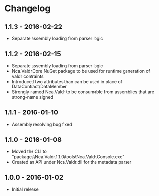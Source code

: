 # Changelog

## 1.1.3 - 2016-02-22
- Separate assembly loading from parser logic

## 1.1.2 - 2016-02-15
- Separate assembly loading from parser logic
- Nca.Valdr.Core NuGet package to be used for runtime generation of valdr contraints
- Introduced two attributes than can be used in place of DataContract/DataMember
- Strongly named Nca.Valdr to be consumable from assemblies that are strong-name signed

## 1.1.1 - 2016-01-10
- Assembly resolving bug fixed

## 1.1.0 - 2016-01-08
- Moved the CLI to "packages\Nca.Valdr.1.1.0\tools\Nca.Valdr.Console.exe"
- Created an API under Nca.Valdr.dll for the metadata parser

## 1.0.0 - 2016-01-02
- Initial release
